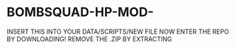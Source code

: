 # BOMBSQUAD-HP-MOD-
INSERT THIS INTO YOUR DATA/SCRIPTS/NEW FILE NOW ENTER THE REPO BY DOWNLOADING!
REMOVE THE .ZIP BY EXTRACTING
